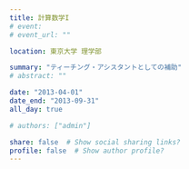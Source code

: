 ```yaml
---
title: 計算数学I
# event: 
# event_url: ""

location: 東京大学 理学部

summary: "ティーチング・アシスタントとしての補助"
# abstract: ""

date: "2013-04-01"
date_end: "2013-09-31"
all_day: true

# authors: ["admin"]

share: false  # Show social sharing links?
profile: false  # Show author profile?
---
```

